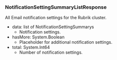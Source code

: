 ### NotificationSettingSummaryListResponse
All Email notification settings for the Rubrik cluster.

- data: list of NotificationSettingSummarys
  - Notification settings.
- hasMore: System.Boolean
  - Placeholder for additional notification settings.
- total: System.Int64
  - Number of notification settings.

